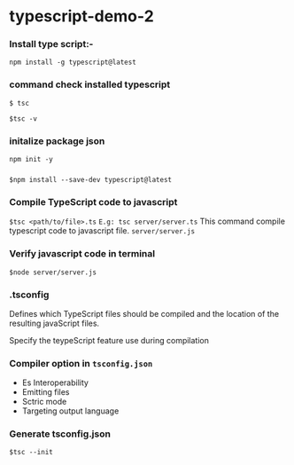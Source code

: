 # typescript-demo-2


### Install type script:-
 `npm install -g typescript@latest`

### command check installed typescript
`$ tsc`

`$tsc -v`

### initalize package json
`npm init -y`

### 
`$npm install --save-dev typescript@latest `

### Compile TypeScript code to javascript
`$tsc <path/to/file>.ts`
`E.g: tsc server/server.ts`
This command compile typescript code to javascript file.
`server/server.js`

### Verify javascript code in terminal
`$node server/server.js`

### .tsconfig
Defines which TypeScript files should be compiled and the location of the resulting javaScript files.

Specify the teypeScript feature use during compilation 

### Compiler option in `tsconfig.json`
- Es Interoperability
- Emitting files
- Sctric mode
- Targeting output language 

### Generate tsconfig.json
`$tsc --init`
